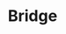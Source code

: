 ---
title: 'Bridge'
summary: 'Places to play Bridge'
eleventyNavigation:
  title: bridge
  key: Bridge
  order: 2
layout: 'layouts/bridgefeed.njk'
---